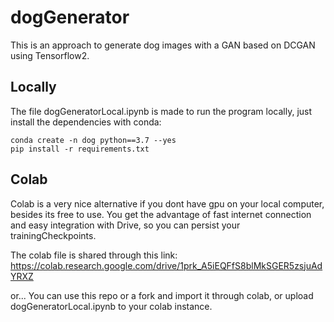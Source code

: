 # dogGenerator
This is an approach to generate dog images with a GAN based on DCGAN using Tensorflow2. 

## Locally
The file dogGeneratorLocal.ipynb is made to run the program locally, just install the dependencies with conda:

```
conda create -n dog python==3.7 --yes
pip install -r requirements.txt
````


## Colab
Colab is a very nice alternative if you dont have gpu on your local computer, besides its free to use. You get the advantage of fast internet connection and easy integration with Drive, so you can persist your trainingCheckpoints. 

The colab file is shared through this link:
https://colab.research.google.com/drive/1prk_A5iEQFfS8blMkSGER5zsjuAdYRXZ

or...
You can use this repo or a fork and import it through colab, or upload dogGeneratorLocal.ipynb to your colab instance.
